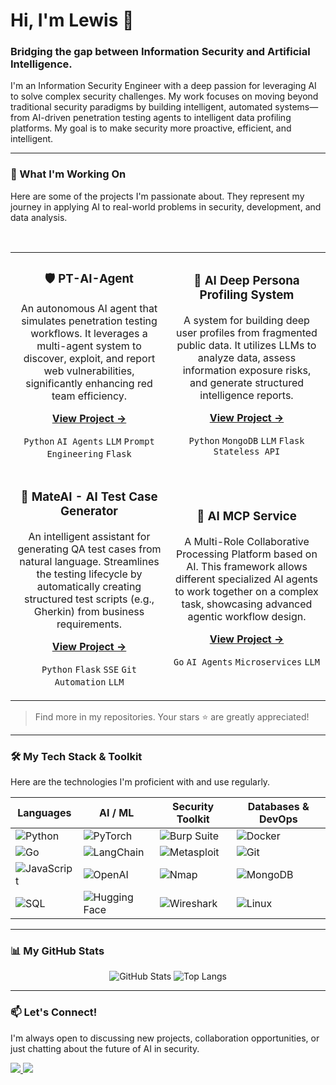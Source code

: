 # Hi, I'm Lewis 👋

### Bridging the gap between Information Security and Artificial Intelligence.

I'm an Information Security Engineer with a deep passion for leveraging AI to solve complex security challenges. My work focuses on moving beyond traditional security paradigms by building intelligent, automated systems—from AI-driven penetration testing agents to intelligent data profiling platforms. My goal is to make security more proactive, efficient, and intelligent.

---

### 🚀 What I'm Working On

Here are some of the projects I'm passionate about. They represent my journey in applying AI to real-world problems in security, development, and data analysis.

<br>

<table>
  <tr>
    <td width="50%">
      <h3 align="center">🛡️ PT-AI-Agent</h3>
      <p align="center">
        An autonomous AI agent that simulates penetration testing workflows. It leverages a multi-agent system to discover, exploit, and report web vulnerabilities, significantly enhancing red team efficiency.
      </p>
      <p align="center">
        <a href="https://github.com/letmego2022/PT-AI-agent" target="_blank"><strong>View Project →</strong></a>
      </p>
      <p align="center">
        <code>Python</code> <code>AI Agents</code> <code>LLM</code> <code>Prompt Engineering</code> <code>Flask</code>
      </p>
    </td>
    <td width="50%">
      <h3 align="center">🔎 AI Deep Persona Profiling System</h3>
      <p align="center">
        A system for building deep user profiles from fragmented public data. It utilizes LLMs to analyze data, assess information exposure risks, and generate structured intelligence reports.
      </p>
       <p align="center">
        <a href="https://github.com/letmego2022/AI-Deep-Persona-Profiling-System" target="_blank"><strong>View Project →</strong></a>
      </p>
      <p align="center">
        <code>Python</code> <code>MongoDB</code> <code>LLM</code> <code>Flask</code> <code>Stateless API</code>
      </p>
    </td>
  </tr>
  <tr>
    <td width="50%">
      <h3 align="center">🤖 MateAI - AI Test Case Generator</h3>
      <p align="center">
        An intelligent assistant for generating QA test cases from natural language. Streamlines the testing lifecycle by automatically creating structured test scripts (e.g., Gherkin) from business requirements.
      </p>
      <p align="center">
        <a href="https://github.com/letmego2022/AI2ApiTest" target="_blank"><strong>View Project →</strong></a>
      </p>
      <p align="center">
        <code>Python</code> <code>Flask</code> <code>SSE</code> <code>Git Automation</code> <code>LLM</code>
      </p>
    </td>
    <td width="50%">
      <h3 align="center">🤝 AI MCP Service</h3>
      <p align="center">
        A Multi-Role Collaborative Processing Platform based on AI. This framework allows different specialized AI agents to work together on a complex task, showcasing advanced agentic workflow design.
      </p>
      <p align="center">
        <a href="https://github.com/letmego2022/ai_mcp_service" target="_blank"><strong>View Project →</strong></a>
      </p>
      <p align="center">
        <code>Go</code> <code>AI Agents</code> <code>Microservices</code> <code>LLM</code>
      </p>
    </td>
  </tr>
</table>

> Find more in my repositories. Your stars ⭐ are greatly appreciated!

---

### 🛠️ My Tech Stack & Toolkit

Here are the technologies I'm proficient with and use regularly.

| Languages | AI / ML | Security Toolkit | Databases & DevOps |
|---|---|---|---|
| ![Python](https://img.shields.io/badge/-Python-3776AB?style=for-the-badge&logo=python&logoColor=white) | ![PyTorch](https://img.shields.io/badge/-PyTorch-EE4C2C?style=for-the-badge&logo=pytorch&logoColor=white) | ![Burp Suite](https://img.shields.io/badge/-Burp%20Suite-FF6600?style=for-the-badge&logo=burpsuite&logoColor=white) | ![Docker](https://img.shields.io/badge/-Docker-2496ED?style=for-the-badge&logo=docker&logoColor=white) |
| ![Go](https://img.shields.io/badge/-Go-00ADD8?style=for-the-badge&logo=go&logoColor=white) | ![LangChain](https://img.shields.io/badge/-LangChain-2A3847?style=for-the-badge) | ![Metasploit](https://img.shields.io/badge/-Metasploit-DC2D19?style=for-the-badge&logo=metasploit&logoColor=white) | ![Git](https://img.shields.io/badge/-Git-F05032?style=for-the-badge&logo=git&logoColor=white) |
| ![JavaScript](https://img.shields.io/badge/-JavaScript-F7DF1E?style=for-the-badge&logo=javascript&logoColor=black) | ![OpenAI](https://img.shields.io/badge/-OpenAI-412991?style=for-the-badge&logo=openai&logoColor=white) | ![Nmap](https://img.shields.io/badge/-Nmap-000000?style=for-the-badge&logo=nmap&logoColor=white) | ![MongoDB](https://img.shields.io/badge/-MongoDB-47A248?style=for-the-badge&logo=mongodb&logoColor=white) |
| ![SQL](https://img.shields.io/badge/-SQL-4479A1?style=for-the-badge&logo=mysql&logoColor=white) | ![Hugging Face](https://img.shields.io/badge/-Hugging%20Face-FFD21E?style=for-the-badge&logo=huggingface&logoColor=black) | ![Wireshark](https://img.shields.io/badge/-Wireshark-1679A7?style=for-the-badge&logo=wireshark&logoColor=white) | ![Linux](https://img.shields.io/badge/-Linux-FCC624?style=for-the-badge&logo=linux&logoColor=black) |


---

### 📊 My GitHub Stats

<p align="center">
  <img src="https://github-readme-stats.vercel.app/api?username=letmego2022&show_icons=true&theme=dracula&hide_title=true&count_private=true" alt="GitHub Stats" />
  <img src="https://github-readme-stats.vercel.app/api/top-langs/?username=letmego2022&layout=compact&theme=dracula" alt="Top Langs" />
</p>

---

### 📫 Let's Connect!

I'm always open to discussing new projects, collaboration opportunities, or just chatting about the future of AI in security.

<p align="left">
  <a href="mailto:xf010101xf@gmail.com" target="_blank">
    <img src="https://img.shields.io/badge/-Email-D14836?style=for-the-badge&logo=gmail&logoColor=white" />
  </a>
  <a href="https://blog.csdn.net/qq_26692927?type=blog" target="_blank">
    <img src="https://img.shields.io/badge/-CSDN-C30D23?style=for-the-badge&logo=csdn&logoColor=white" />
  </a>
</p>
